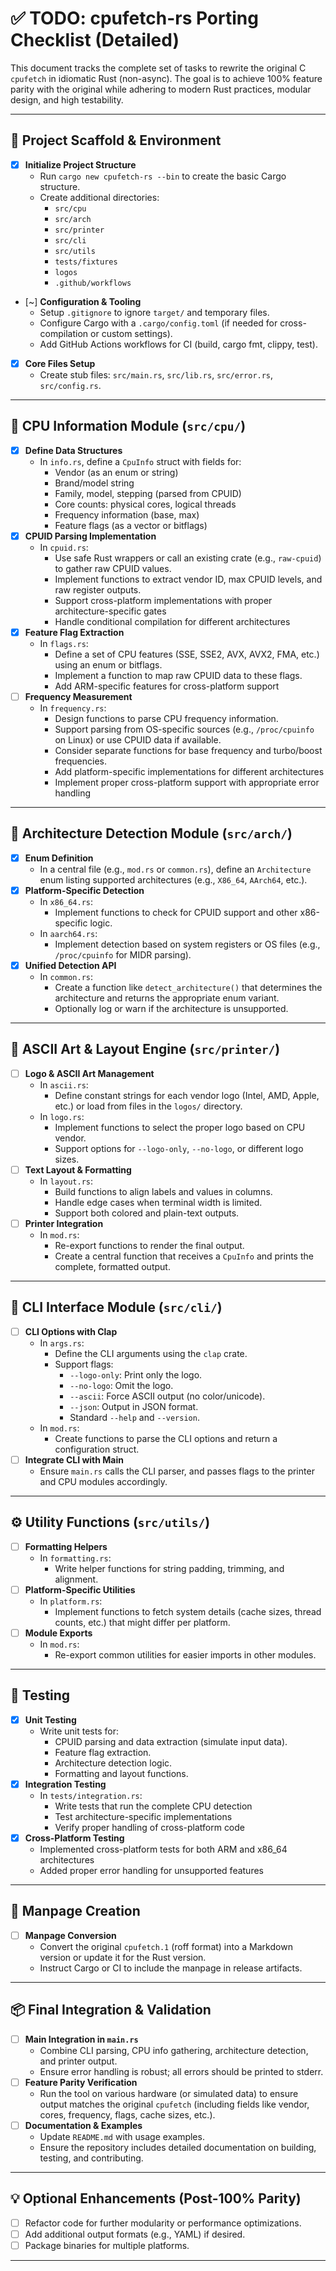 # ✅ TODO: cpufetch-rs Porting Checklist (Detailed)

This document tracks the complete set of tasks to rewrite the original C `cpufetch` in idiomatic Rust (non-async). The goal is to achieve 100% feature parity with the original while adhering to modern Rust practices, modular design, and high testability.

---

## 🧱 Project Scaffold & Environment

- [x] **Initialize Project Structure**
  - Run `cargo new cpufetch-rs --bin` to create the basic Cargo structure.
  - Create additional directories:
    - `src/cpu`
    - `src/arch`
    - `src/printer`
    - `src/cli`
    - `src/utils`
    - `tests/fixtures`
    - `logos`
    - `.github/workflows`
- [~] **Configuration & Tooling**
  - Setup `.gitignore` to ignore `target/` and temporary files.
  - Configure Cargo with a `.cargo/config.toml` (if needed for cross-compilation or custom settings).
  - Add GitHub Actions workflows for CI (build, cargo fmt, clippy, test).
- [x] **Core Files Setup**
  - Create stub files: `src/main.rs`, `src/lib.rs`, `src/error.rs`, `src/config.rs`.

---

## 🧠 CPU Information Module (`src/cpu/`)

- [x] **Define Data Structures**
  - In `info.rs`, define a `CpuInfo` struct with fields for:
    - Vendor (as an enum or string)
    - Brand/model string
    - Family, model, stepping (parsed from CPUID)
    - Core counts: physical cores, logical threads
    - Frequency information (base, max)
    - Feature flags (as a vector or bitflags)
- [x] **CPUID Parsing Implementation**
  - In `cpuid.rs`:
    - Use safe Rust wrappers or call an existing crate (e.g., `raw-cpuid`) to gather raw CPUID values.
    - Implement functions to extract vendor ID, max CPUID levels, and raw register outputs.
    - Support cross-platform implementations with proper architecture-specific gates
    - Handle conditional compilation for different architectures
- [x] **Feature Flag Extraction**
  - In `flags.rs`:
    - Define a set of CPU features (SSE, SSE2, AVX, AVX2, FMA, etc.) using an enum or bitflags.
    - Implement a function to map raw CPUID data to these flags.
    - Add ARM-specific features for cross-platform support
- [ ] **Frequency Measurement**
  - In `frequency.rs`:
    - Design functions to parse CPU frequency information.
    - Support parsing from OS-specific sources (e.g., `/proc/cpuinfo` on Linux) or use CPUID data if available.
    - Consider separate functions for base frequency and turbo/boost frequencies.
    - Add platform-specific implementations for different architectures
    - Implement proper cross-platform support with appropriate error handling

---

## 🧬 Architecture Detection Module (`src/arch/`)

- [x] **Enum Definition**
  - In a central file (e.g., `mod.rs` or `common.rs`), define an `Architecture` enum listing supported architectures (e.g., `X86_64`, `AArch64`, etc.).
- [x] **Platform-Specific Detection**
  - In `x86_64.rs`:
    - Implement functions to check for CPUID support and other x86-specific logic.
  - In `aarch64.rs`:
    - Implement detection based on system registers or OS files (e.g., `/proc/cpuinfo` for MIDR parsing).
- [x] **Unified Detection API**
  - In `common.rs`:
    - Create a function like `detect_architecture()` that determines the architecture and returns the appropriate enum variant.
    - Optionally log or warn if the architecture is unsupported.

---

## 🎨 ASCII Art & Layout Engine (`src/printer/`)

- [ ] **Logo & ASCII Art Management**
  - In `ascii.rs`:
    - Define constant strings for each vendor logo (Intel, AMD, Apple, etc.) or load from files in the `logos/` directory.
  - In `logo.rs`:
    - Implement functions to select the proper logo based on CPU vendor.
    - Support options for `--logo-only`, `--no-logo`, or different logo sizes.
- [ ] **Text Layout & Formatting**
  - In `layout.rs`:
    - Build functions to align labels and values in columns.
    - Handle edge cases when terminal width is limited.
    - Support both colored and plain-text outputs.
- [ ] **Printer Integration**
  - In `mod.rs`:
    - Re-export functions to render the final output.
    - Create a central function that receives a `CpuInfo` and prints the complete, formatted output.

---

## 💬 CLI Interface Module (`src/cli/`)

- [ ] **CLI Options with Clap**
  - In `args.rs`:
    - Define the CLI arguments using the `clap` crate.
    - Support flags:
      - `--logo-only`: Print only the logo.
      - `--no-logo`: Omit the logo.
      - `--ascii`: Force ASCII output (no color/unicode).
      - `--json`: Output in JSON format.
      - Standard `--help` and `--version`.
  - In `mod.rs`:
    - Create functions to parse the CLI options and return a configuration struct.
- [ ] **Integrate CLI with Main**
  - Ensure `main.rs` calls the CLI parser, and passes flags to the printer and CPU modules accordingly.

---

## ⚙️ Utility Functions (`src/utils/`)

- [ ] **Formatting Helpers**
  - In `formatting.rs`:
    - Write helper functions for string padding, trimming, and alignment.
- [ ] **Platform-Specific Utilities**
  - In `platform.rs`:
    - Implement functions to fetch system details (cache sizes, thread counts, etc.) that might differ per platform.
- [ ] **Module Exports**
  - In `mod.rs`:
    - Re-export common utilities for easier imports in other modules.

---

## 🧪 Testing

- [x] **Unit Testing**
  - Write unit tests for:
    - CPUID parsing and data extraction (simulate input data).
    - Feature flag extraction.
    - Architecture detection logic.
    - Formatting and layout functions.
- [x] **Integration Testing**
  - In `tests/integration.rs`:
    - Write tests that run the complete CPU detection
    - Test architecture-specific implementations
    - Verify proper handling of cross-platform code
- [x] **Cross-Platform Testing**
  - Implemented cross-platform tests for both ARM and x86_64 architectures
  - Added proper error handling for unsupported features

---

## 📝 Manpage Creation

- [ ] **Manpage Conversion**
  - Convert the original `cpufetch.1` (roff format) into a Markdown version or update it for the Rust version.
  - Instruct Cargo or CI to include the manpage in release artifacts.

---

## 📦 Final Integration & Validation

- [ ] **Main Integration in `main.rs`**
  - Combine CLI parsing, CPU info gathering, architecture detection, and printer output.
  - Ensure error handling is robust; all errors should be printed to stderr.
- [ ] **Feature Parity Verification**
  - Run the tool on various hardware (or simulated data) to ensure output matches the original `cpufetch` (including fields like vendor, cores, frequency, flags, cache sizes, etc.).
- [ ] **Documentation & Examples**
  - Update `README.md` with usage examples.
  - Ensure the repository includes detailed documentation on building, testing, and contributing.

---

## 💡 Optional Enhancements (Post-100% Parity)

- [ ] Refactor code for further modularity or performance optimizations.
- [ ] Add additional output formats (e.g., YAML) if desired.
- [ ] Package binaries for multiple platforms.

---
